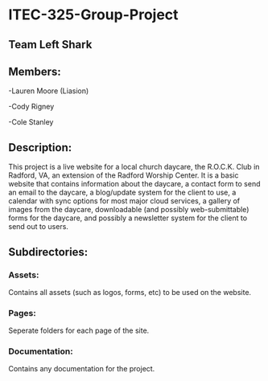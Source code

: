 # ITEC-325-Group-Project

## Team Left Shark

## Members:
-Lauren Moore (Liasion) 

-Cody Rigney

-Cole Stanley

## Description:
This project is a live website for a local church daycare, the R.O.C.K. Club in Radford, VA, an extension of the Radford Worship Center. It is a basic website that contains information about the daycare, a contact form to send an email to the daycare, a blog/update system for the client to use, a calendar with sync options for most major cloud services, a gallery of images from the daycare, downloadable (and possibly web-submittable) forms for the daycare, and possibly a newsletter system for the client to send out to users.

## Subdirectories:

### Assets:
Contains all assets (such as logos, forms, etc) to be used on the website.

### Pages:
Seperate folders for each page of the site.

### Documentation:
Contains any documentation for the project.
